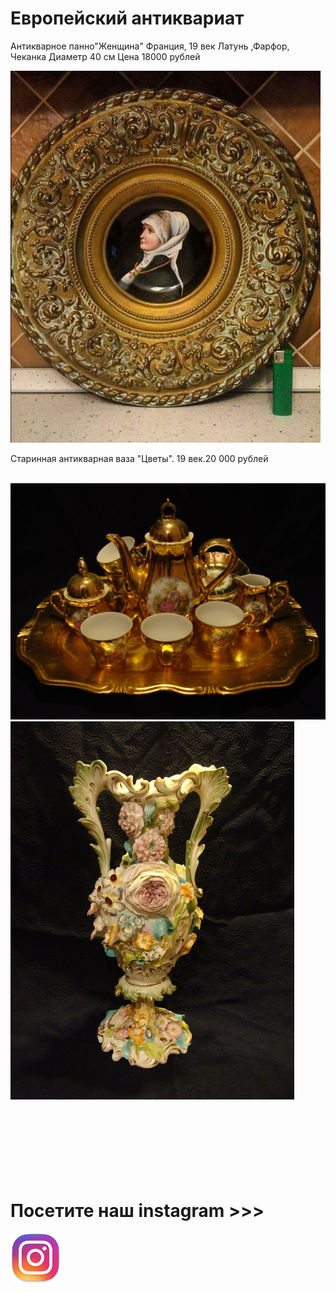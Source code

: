 <html>
<head>
<meta charset="utf-8">
  <title>CHERDANTIQUE</title>
</head>
<body>
 <h1>Европейский антиквариат</h1>
<body>
 <td  align="center" width="60" height="60" >
 <p>Антикварное панно"Женщина"
Франция, 19 век
Латунь ,Фарфор, Чеканка
Диаметр 40 см
Цена 18000 рублей </p>
<img src="dama.jpg" 
   title="Увеличение"
 onmouseover="this.width=500;this.height=350"
 onmouseout="this.width=60;this.height=60">
 </td>
  <td  align="center" width="60" height="60" >
  <p>Старинная антикварная ваза "Цветы". 19 век.20 000 рублей</p>
  <br>
<img src="serv1.jpg" 
   title="Увеличение"
 onmouseover="this.width=500;this.height=350"
 onmouseout="this.width=100;this.height=100">
 </td>
 <br>
 <td  align="center" width="60" height="60" >
<img src="vaza.jpg" 
   title="Увеличение"
 onmouseover="this.width=500;this.height=350"
 onmouseout="this.width=60;this.height=60">
 </td>
 <br>
 <br>
 <br>
 <br>
 <br>
 <br>
 <br>
 <br>
 <body>
 <h1>Посетите наш instagram >>></h1>
</body>
 <p><a href="https://www.instagram.com/cherdachek_antik_orel/"><img src="inst.png" width="80" 
height="80" title="Лавка в Instagram" /></a></p>
 </body>
</body>
</html>


